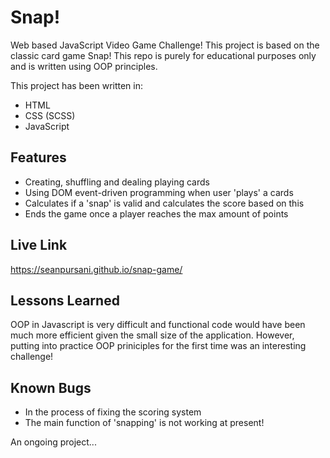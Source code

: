 
# Snap!

Web based JavaScript Video Game Challenge! This project is based on the classic card game Snap! This repo is purely for educational purposes only and is written using OOP principles.

This project has been written in:

- HTML
- CSS (SCSS)
- JavaScript


## Features

- Creating, shuffling and dealing playing cards
- Using DOM event-driven programming when user 'plays' a cards
- Calculates if a 'snap' is valid and calculates the score based on this
- Ends the game once a player reaches the max amount of points


## Live Link 

https://seanpursani.github.io/snap-game/


## Lessons Learned

OOP in Javascript is very difficult and functional code would have been much more efficient given the small size of the application. However, putting into practice OOP priniciples for the first time was an interesting challenge!


## Known Bugs

- In the process of fixing the scoring system
- The main function of 'snapping' is not working at present!

An ongoing project...
